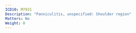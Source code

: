 ```yaml
---
ICD10: M7931
Description: "Panniculitis, unspecified: Shoulder region"
Matters: No
Weight: 0
---
```


